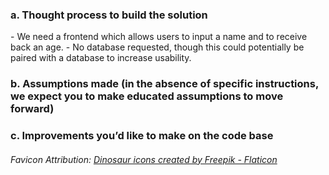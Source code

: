 <h3>a. Thought process to build the solution </h3>
    - We need a frontend which allows users to input a name and to receive back an age.
    - No database requested, though this could potentially be paired with a database to increase usability.
    
<h3>b. Assumptions made (in the absence of specific instructions, we expect you to make educated assumptions to move forward) </h3>

<h3>c. Improvements you’d like to make on the code base </h3>




<h6> Favicon Attribution: <a href="https://www.flaticon.com/free-icons/dinosaur" title="dinosaur icons">Dinosaur icons created by Freepik - Flaticon</a></h6>